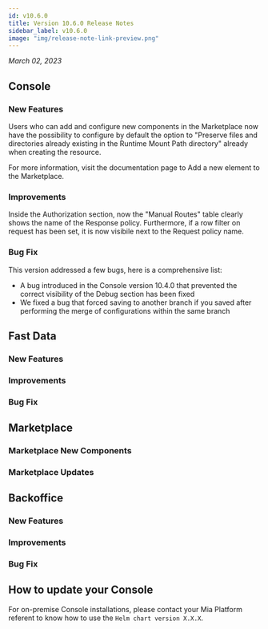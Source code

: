 ```yaml
---
id: v10.6.0
title: Version 10.6.0 Release Notes
sidebar_label: v10.6.0
image: "img/release-note-link-preview.png"
---
```


_March 02, 2023_

## Console

### New Features

Users who can add and configure new components in the Marketplace now have the possibility to configure by default the option to "Preserve files and directories already existing in the Runtime Mount Path directory" already when creating the resource.

For more information, visit the documentation page to Add a new element to the Marketplace.

### Improvements

Inside the Authorization section, now the "Manual Routes" table clearly shows the name of the Response policy. Furthermore, if a row filter on request has been set, it is now visibile next to the Request policy name.

### Bug Fix

This version addressed a few bugs, here is a comprehensive list:

* A bug introduced in the Console version 10.4.0 that prevented the correct visibility of the Debug section has been fixed
* We fixed a bug that forced saving to another branch if you saved after performing the merge of configurations within the same branch

## Fast Data

### New Features

### Improvements

### Bug Fix

## Marketplace

### Marketplace New Components

### Marketplace Updates

## Backoffice

### New Features

### Improvements

### Bug Fix

## How to update your Console

For on-premise Console installations, please contact your Mia Platform referent to know how to use the `Helm chart version X.X.X`.

